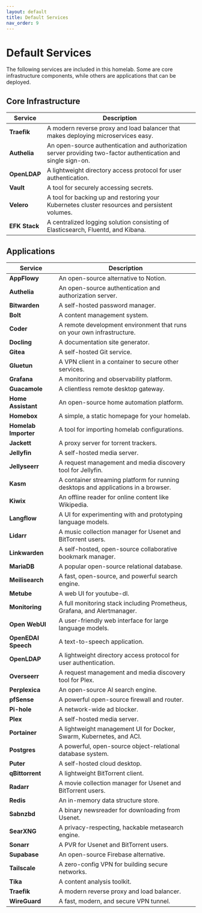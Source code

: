 ```yaml
---
layout: default
title: Default Services
nav_order: 9
---
```


# Default Services

The following services are included in this homelab. Some are core infrastructure components, while others are applications that can be deployed.

## Core Infrastructure

| Service           | Description                                                                                             |
| ----------------- | ------------------------------------------------------------------------------------------------------- |
| **Traefik** | A modern reverse proxy and load balancer that makes deploying microservices easy.                       |
| **Authelia** | An open-source authentication and authorization server providing two-factor authentication and single sign-on. |
| **OpenLDAP** | A lightweight directory access protocol for user authentication.                                        |
| **Vault** | A tool for securely accessing secrets.                                                                  |
| **Velero** | A tool for backing up and restoring your Kubernetes cluster resources and persistent volumes.           |
| **EFK Stack** | A centralized logging solution consisting of Elasticsearch, Fluentd, and Kibana.                      |

## Applications

| Service           | Description                                                                                             |
| ----------------- | ------------------------------------------------------------------------------------------------------- |
| **AppFlowy**      | An open-source alternative to Notion.                                                                   |
| **Authelia**      | An open-source authentication and authorization server.                                                 |
| **Bitwarden**     | A self-hosted password manager.                                                                         |
| **Bolt**          | A content management system.                                                                            |
| **Coder**         | A remote development environment that runs on your own infrastructure.                                  |
| **Docling**       | A documentation site generator.                                                                         |
| **Gitea**         | A self-hosted Git service.                                                                              |
| **Gluetun**       | A VPN client in a container to secure other services.                                                   |
| **Grafana**       | A monitoring and observability platform.                                                                |
| **Guacamole**     | A clientless remote desktop gateway.                                                                    |
| **Home Assistant**| An open-source home automation platform.                                                                |
| **Homebox**       | A simple, a static homepage for your homelab.                                                             |
| **Homelab Importer**| A tool for importing homelab configurations.                                                          |
| **Jackett**       | A proxy server for torrent trackers.                                                                    |
| **Jellyfin**      | A self-hosted media server.                                                                             |
| **Jellyseerr**    | A request management and media discovery tool for Jellyfin.                                             |
| **Kasm**          | A container streaming platform for running desktops and applications in a browser.                      |
| **Kiwix**         | An offline reader for online content like Wikipedia.                                                    |
| **Langflow**      | A UI for experimenting with and prototyping language models.                                            |
| **Lidarr**        | A music collection manager for Usenet and BitTorrent users.                                             |
| **Linkwarden**    | A self-hosted, open-source collaborative bookmark manager.                                              |
| **MariaDB**       | A popular open-source relational database.                                                              |
| **Meilisearch**   | A fast, open-source, and powerful search engine.                                                        |
| **Metube**        | A web UI for youtube-dl.                                                                                |
| **Monitoring**    | A full monitoring stack including Prometheus, Grafana, and Alertmanager.                                |
| **Open WebUI**    | A user-friendly web interface for large language models.                                                |
| **OpenEDAI Speech**| A text-to-speech application.                                                                         |
| **OpenLDAP**      | A lightweight directory access protocol for user authentication.                                        |
| **Overseerr**     | A request management and media discovery tool for Plex.                                                 |
| **Perplexica**    | An open-source AI search engine.                                                                        |
| **pfSense**       | A powerful open-source firewall and router.                                                             |
| **Pi-hole**       | A network-wide ad blocker.                                                                              |
| **Plex**          | A self-hosted media server.                                                                             |
| **Portainer**     | A lightweight management UI for Docker, Swarm, Kubernetes, and ACI.                                     |
| **Postgres**      | A powerful, open-source object-relational database system.                                              |
| **Puter**         | A self-hosted cloud desktop.                                                                            |
| **qBittorrent**   | A lightweight BitTorrent client.                                                                        |
| **Radarr**        | A movie collection manager for Usenet and BitTorrent users.                                             |
| **Redis**         | An in-memory data structure store.                                                                      |
| **Sabnzbd**       | A binary newsreader for downloading from Usenet.                                                        |
| **SearXNG**       | A privacy-respecting, hackable metasearch engine.                                                       |
| **Sonarr**        | A PVR for Usenet and BitTorrent users.                                                                  |
| **Supabase**      | An open-source Firebase alternative.                                                                    |
| **Tailscale**     | A zero-config VPN for building secure networks.                                                         |
| **Tika**          | A content analysis toolkit.                                                                             |
| **Traefik**       | A modern reverse proxy and load balancer.                                                               |
| **WireGuard**     | A fast, modern, and secure VPN tunnel.                                                                  |
